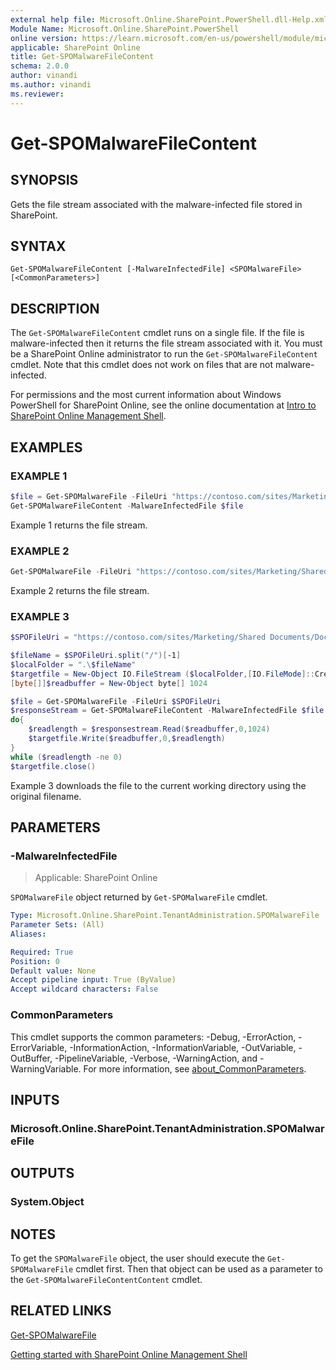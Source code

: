 ```yaml
---
external help file: Microsoft.Online.SharePoint.PowerShell.dll-Help.xml
Module Name: Microsoft.Online.SharePoint.PowerShell
online version: https://learn.microsoft.com/en-us/powershell/module/microsoft.online.sharepoint.powershell/get-spomalwarefilecontent
applicable: SharePoint Online
title: Get-SPOMalwareFileContent
schema: 2.0.0
author: vinandi
ms.author: vinandi
ms.reviewer:
---
```


# Get-SPOMalwareFileContent

## SYNOPSIS

Gets the file stream associated with the malware-infected file stored in SharePoint.

## SYNTAX

```
Get-SPOMalwareFileContent [-MalwareInfectedFile] <SPOMalwareFile> [<CommonParameters>]
```

## DESCRIPTION

The `Get-SPOMalwareFileContent` cmdlet runs on a single file. If the file is malware-infected then it returns the file stream associated with it. You must be a SharePoint Online administrator to run the `Get-SPOMalwareFileContent` cmdlet. Note that this cmdlet does not work on files that are not malware-infected.

For permissions and the most current information about Windows PowerShell for SharePoint Online, see the online documentation at [Intro to SharePoint Online Management Shell](/powershell/sharepoint/sharepoint-online/introduction-sharepoint-online-management-shell).

## EXAMPLES

### EXAMPLE 1

```powershell
$file = Get-SPOMalwareFile -FileUri "https://contoso.com/sites/Marketing/Shared Documents/Doc1.docx"
Get-SPOMalwareFileContent -MalwareInfectedFile $file
```

Example 1 returns the file stream.

### EXAMPLE 2

```powershell
Get-SPOMalwareFile -FileUri "https://contoso.com/sites/Marketing/Shared Documents/Doc1.docx" | Get-SPOMalwareFileContent
```

Example 2 returns the file stream.

### EXAMPLE 3

```powershell
$SPOFileUri = "https://contoso.com/sites/Marketing/Shared Documents/Doc1.docx"

$fileName = $SPOFileUri.split("/")[-1]
$localFolder = ".\$fileName"
$targetfile = New-Object IO.FileStream ($localFolder,[IO.FileMode]::Create)
[byte[]]$readbuffer = New-Object byte[] 1024

$file = Get-SPOMalwareFile -FileUri $SPOFileUri
$responseStream = Get-SPOMalwareFileContent -MalwareInfectedFile $file
do{
    $readlength = $responsestream.Read($readbuffer,0,1024)
    $targetfile.Write($readbuffer,0,$readlength)
}
while ($readlength -ne 0)
$targetfile.close()
```

Example 3 downloads the file to the current working directory using the original filename.

## PARAMETERS

### -MalwareInfectedFile

> Applicable: SharePoint Online

`SPOMalwareFile` object returned by `Get-SPOMalwareFile` cmdlet.

```yaml
Type: Microsoft.Online.SharePoint.TenantAdministration.SPOMalwareFile
Parameter Sets: (All)
Aliases:

Required: True
Position: 0
Default value: None
Accept pipeline input: True (ByValue)
Accept wildcard characters: False
```

### CommonParameters
This cmdlet supports the common parameters: -Debug, -ErrorAction, -ErrorVariable, -InformationAction, -InformationVariable, -OutVariable, -OutBuffer, -PipelineVariable, -Verbose, -WarningAction, and -WarningVariable. For more information, see [about_CommonParameters](https://go.microsoft.com/fwlink/?LinkID=113216).

## INPUTS

### Microsoft.Online.SharePoint.TenantAdministration.SPOMalwareFile

## OUTPUTS

### System.Object

## NOTES

To get the `SPOMalwareFile` object, the user should execute the `Get-SPOMalwareFile` cmdlet first. Then that object can be used as a parameter to the `Get-SPOMalwareFileContentContent` cmdlet.

## RELATED LINKS

[Get-SPOMalwareFile](Get-SPOMalwareFile.md)

[Getting started with SharePoint Online Management Shell](/powershell/sharepoint/sharepoint-online/connect-sharepoint-online)
